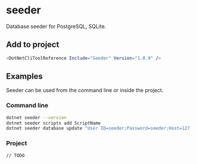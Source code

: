 # seeder

Database seeder for PostgreSQL, SQLite.

## Add to project

```bash
<DotNetCliToolReference Include="Seeder" Version="1.0.9" />
```

## Examples

Seeder can be used from the command line or inside the project.

### Command line

```bash
dotnet seeder --version
dotnet seeder scripts add ScriptName
dotnet seeder database update "User ID=seeder;Password=seeder;Host=127.0.0.1;Port=5432;Database=seeder;Pooling=true;"
```

### Project

```bash
// TODO
```
